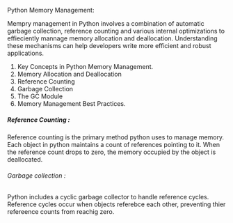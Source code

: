 Python Memory Management:

Mempry management in Python involves a combination of automatic garbage collection, reference counting and various internal optimizations to effieciently mannage memory allocation and deallocation. Understanding these mechanisms can help developers write more efficient and robust applications.

1. Key Concepts in Python Memory Management.
2. Memory Allocation and Deallocation
3. Reference Counting
4. Garbage Collection
5. The GC Module
6. Memory Management Best Practices.

##### Reference Counting :
Reference counting is the primary method python uses to manage memory. Each object in python maintains a count of references pointing to it. When the reference count drops to zero, the memory occupied by the object is deallocated.

###### Garbage collection :
Python includes a cyclic garbage collector to handle reference cycles. Reference cycles occur when objects referebce each other, preventing thier refereence counts from reachig zero.




